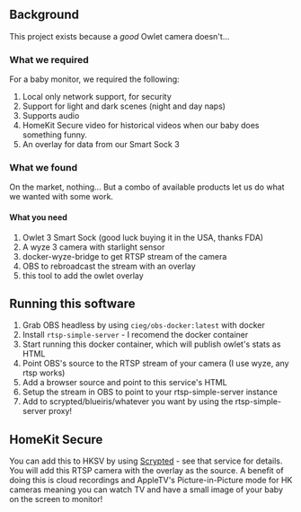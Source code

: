 ## Background
This project exists because a _good_ Owlet camera doesn't...

### What we required
For a baby monitor, we required the following:

1. Local only network support, for security
1. Support for light and dark scenes (night and day naps)
1. Supports audio
1. HomeKit Secure video for historical videos when our baby does something funny.
1. An overlay for data from our Smart Sock 3

### What we found
On the market, nothing... But a combo of available products let us do what we wanted with some work.

#### What you need
1. Owlet 3 Smart Sock (good luck buying it in the USA, thanks FDA)
1. A wyze 3 camera with starlight sensor
1. docker-wyze-bridge to get RTSP stream of the camera
1. OBS to rebroadcast the stream with an overlay
1. this tool to add the owlet overlay

## Running this software
1. Grab OBS headless by using `cieg/obs-docker:latest` with docker
1. Install `rtsp-simple-server` - I recomend the docker container
1. Start running this docker container, which will publish owlet's stats as HTML
1. Point OBS's source to the RTSP stream of your camera (I use wyze, any rtsp works)
1. Add a browser source and point to this service's HTML
1. Setup the stream in OBS to point to your rtsp-simple-server instance
1. Add to scrypted/blueiris/whatever you want by using the rtsp-simple-server proxy!

## HomeKit Secure
You can add this to HKSV by using [Scrypted](https://github.com/koush/scrypted) - see that service for details. You will add this RTSP camera with the overlay as the source. A benefit of doing this is cloud recordings and AppleTV's Picture-in-Picture mode for HK cameras meaning you can watch TV and have a small image of your baby on the screen to monitor!
